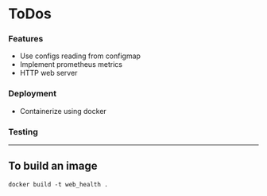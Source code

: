 # ToDos

### Features
- Use configs reading from configmap
- Implement prometheus metrics
- HTTP web server

### Deployment
- Containerize using docker

### Testing


---
## To build an image
`docker build -t web_health .`
